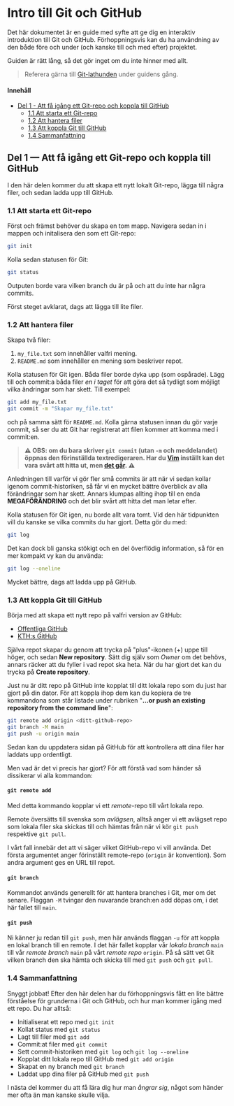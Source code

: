 # Intro till Git och GitHub

Det här dokumentet är en guide med syfte att ge dig en interaktiv introduktion till Git och GitHub. Förhoppningsvis kan du ha användning av den både före och under (och kanske till och med efter) projektet.

Guiden är rätt lång, så det gör inget om du inte hinner med allt.

> Referera gärna till [Git-lathunden](git-lathund.md) under guidens gång.

#### Innehåll

- [Del 1 - Att få igång ett Git-repo och koppla till GitHub](#del-1--att-få-igång-ett-git-repo-och-koppla-till-github)
    - [1.1 Att starta ett Git-repo](#11-att-starta-ett-git-repo)
    - [1.2 Att hantera filer](#12-att-hantera-filer)
    - [1.3 Att koppla Git till GitHub](#13-att-koppla-git-till-github)
    - [1.4 Sammanfattning](#14-sammanfattning)

## Del 1 — Att få igång ett Git-repo och koppla till GitHub

I den här delen kommer du att skapa ett nytt lokalt Git-repo, lägga till några filer, och sedan ladda upp till GitHub.

### 1.1 Att starta ett Git-repo

Först och främst behöver du skapa en tom mapp. Navigera sedan in i mappen och initalisera den som ett Git-repo:

```bash
git init
```

Kolla sedan statusen för Git:

```bash
git status
```

Outputen borde vara vilken branch du är på och att du inte har några commits.

Först steget avklarat, dags att lägga till lite filer.

### 1.2 Att hantera filer

Skapa två filer:

1. `my_file.txt` som innehåller valfri mening.
2. `README.md` som innehåller en mening som beskriver repot.

Kolla statusen för Git igen. Båda filer borde dyka upp (som ospårade). Lägg till och commit:a båda filer *en i taget* för att göra det så tydligt som möjligt vilka ändringar som har skett. Till exempel:

```bash
git add my_file.txt
git commit -m "Skapar my_file.txt"
```

och på samma sätt för `README.md`. Kolla gärna statusen innan du gör varje commit, så ser du att Git har registrerat att filen kommer att komma med i commit:en.

> **⚠️ OBS: om du bara skriver `git commit` (utan `-m` och meddelandet) öppnas den förinställda textredigeraren. Har du [Vim](https://sv.wikipedia.org/wiki/Vim_(textredigerare)) inställt kan det vara svårt att hitta ut, men [det går](https://builtin.com/articles/how-to-exit-vim). ⚠ ️**

Anledningen till varför vi gör fler små commits är att när vi sedan kollar igenom commit-historiken, så får vi en mycket bättre överblick av alla förändringar som har skett. Annars klumpas allting ihop till en enda **MEGAFÖRÄNDRING** och det blir svårt att hitta det man letar efter.

Kolla statusen för Git igen, nu borde allt vara tomt. Vid den här tidpunkten vill du kanske se vilka commits du har gjort. Detta gör du med:

```bash
git log
```

Det kan dock bli ganska stökigt och en del överflödig information, så för en mer kompakt vy kan du använda:

```bash
git log --oneline
```

Mycket bättre, dags att ladda upp på GitHub.

### 1.3 Att koppla Git till GitHub

Börja med att skapa ett nytt repo på valfri version av GitHub:

- [Offentliga GitHub](https://github.com/)
- [KTH:s GitHub](https://gits-15.sys.kth.se/)

Själva repot skapar du genom att trycka på "plus"-ikonen ($+$) uppe till höger, och sedan **New repository**. Sätt dig själv som *Owner* om det behövs, annars räcker att du fyller i vad repot ska heta. När du har gjort det kan du trycka på **Create repository**.

Just nu är ditt repo på GitHub inte kopplat till ditt lokala repo som du just har gjort på din dator. För att koppla ihop dem kan du kopiera de tre kommandona som står listade under rubriken "**…or push an existing repository from the command line**":

```bash
git remote add origin <ditt-github-repo>
git branch -M main
git push -u origin main
```

Sedan kan du uppdatera sidan på GitHub för att kontrollera att dina filer har laddats upp ordentligt.

Men vad är det vi precis har gjort? För att förstå vad som händer så dissikerar vi alla kommandon:

#### `git remote add`

Med detta kommando kopplar vi ett *remote*-repo till vårt lokala repo.

Remote översätts till svenska som *avlägsen*, alltså anger vi ett avlägset repo som lokala filer ska skickas till och hämtas från när vi kör `git push` respektive `git pull`.

I vårt fall innebär det att vi säger vilket GitHub-repo vi vill använda. Det första argumentet anger förinställt remote-repo (`origin` är konvention). Som andra argument ges en URL till repot.

#### `git branch`

Kommandot används generellt för att hantera branches i Git, mer om det senare. Flaggan `-M` tvingar den nuvarande branch:en add döpas om, i det här fallet till `main`.

#### `git push`

Ni känner ju redan till `git push`, men här används flaggan `-u` för att koppla en lokal branch till en remote. I det här fallet kopplar vår *lokala branch* `main` till vår *remote branch* `main` på vårt *remote repo* `origin`. På så sätt vet Git vilken branch den ska hämta och skicka till med `git push` och `git pull`.

### 1.4 Sammanfattning

Snyggt jobbat! Efter den här delen har du förhoppningsvis fått en lite bättre förståelse för grunderna i Git och GitHub, och hur man kommer igång med ett repo. Du har alltså:

- Initialiserat ett repo med `git init`
- Kollat status med `git status`
- Lagt till filer med `git add`
- Commit:at filer med `git commit`
- Sett commit-historiken med `git log` och `git log --oneline`
- Kopplat ditt lokala repo till GitHub med `git add origin`
- Skapat en ny branch med `git branch`
- Laddat upp dina filer på GitHub med `git push`

I nästa del kommer du att få lära dig hur man *ångrar sig*, något som händer mer ofta än man kanske skulle vilja.

<!-- ## Del 2 — Att gå tillbaka till en tidigare ändring

Nu har du ditt Git-repo och det är kopplat till GitHub. Efter att ha jobbat ett tag inser du att du har gjort en massa ändringar som bara gjorde saker och ting värre än innan. Hur går man tillbaka då?

1. Gör en (dålig) ändring i `my_file.txt`.
1. Lägg till ändringen (utan att committa).
1. Du ångrade dig, så gå tillbaka till den förra committen.
1. Kontrollera att ändringen försvann. -->

<!-- ## Del 3 — Att hantera branches och [merging](https://www.atlassian.com/git/tutorials/using-branches/git-merge)
1. Gör en ny branch `test-branch` och byt till branchen.
1. Gör en ändring i FILEN.
1. Lägg till ändringen och committa.
1. Byt till `main`-branchen.
1. Merga `test-branch` till `main`.
 -->

<!-- ## Del 4 — Att hantera pull requests
1. Gör en till ändring på `test-branch`.
1. Pusha branchen till GitHub.
1. Gör en pull request för att merge:a till `main`.
 -->

<!-- ## Del 5 — Att hantera merge conflicts
1. Gör en ändring i `main`.
1. Gör en annan ändring på samma rad i `test-branch`.
1. Försök att merge:a `test-branch` till `main`.
1. Hantera merge conflicten.
 -->

<!-- #### Skapa ett issue med en [punktlista](https://www.markdownguide.org/extended-syntax/#task-lists) i markdown
 -->

<!-- 
- Gör milestones
- Skapa ett issue
- Gör en pull request
- Skapa en branch
- Hantera mergekonflikt
- etc.
-->
